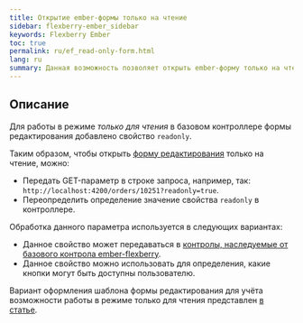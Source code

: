 ```yaml
---
title: Открытие ember-формы только на чтение
sidebar: flexberry-ember_sidebar
keywords: Flexberry Ember
toc: true
permalink: ru/ef_read-only-form.html
lang: ru
summary: Данная возможность позволяет открыть ember-форму только на чтение
---
```


## Описание
Для работы в режиме *только для чтения* в базовом контроллере формы редактирования добавлено свойство `readonly`.

Таким образом, чтобы открыть [форму редактирования](ef_edit-form.html) только на чтение, можно:

* Передать GET-параметр в строке запроса, например, так: `http://localhost:4200/orders/10251?readonly=true`.
* Переопределить определение значение свойства `readonly` в контроллере.

Обработка данного параметра используется в следующих вариантах:

* Данное свойство может передаваться в [контролы, наследуемые от базового контрола ember-flexberry](ef_controls.html).
* Данное свойство можно использовать для определения, какие кнопки могут быть доступны пользователю.

Вариант оформления шаблона формы редактирования для учёта возможности работы в режиме только для чтения представлен [в статье](ef_edit-form.html). 
